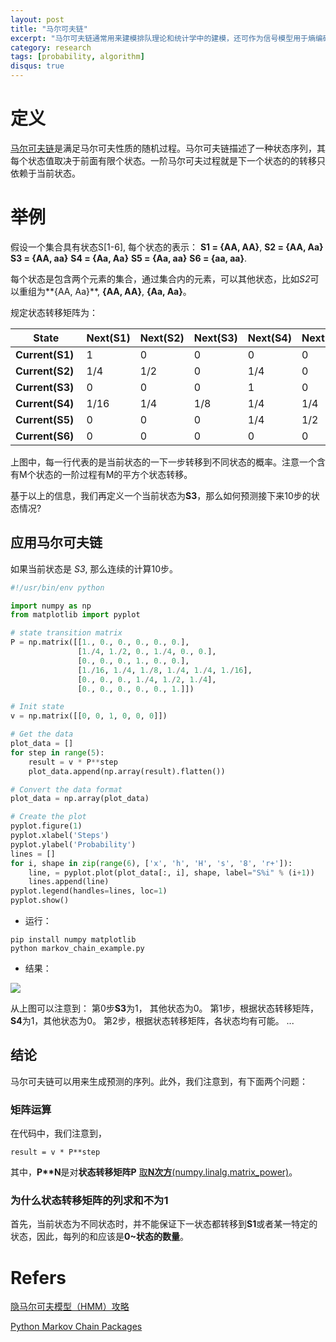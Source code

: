 ```yaml
---
layout: post
title: "马尔可夫链"
excerpt: "马尔可夫链通常用来建模排队理论和统计学中的建模，还可作为信号模型用于熵编码技术，如算法编码。"
category: research
tags: [probability, algorithm]
disqus: true
---
```


# 定义
[马尔可夫链](http://baike.baidu.com/item/%E9%A9%AC%E5%B0%94%E5%8F%AF%E5%A4%AB%E9%93%BE)是满足马尔可夫性质的随机过程。马尔可夫链描述了一种状态序列，其每个状态值取决于前面有限个状态。一阶马尔可夫过程就是下一个状态的的转移只依赖于当前状态。

# 举例
假设一个集合具有状态S[1-6], 每个状态的表示：
**S1 = {AA, AA}**, 
**S2 = {AA, Aa}**
**S3 = {AA, aa}** 
**S4 = {Aa, Aa}** 
**S5 = {Aa, aa}** 
**S6 = {aa, aa}**.

每个状态是包含两个元素的集合，通过集合内的元素，可以其他状态，比如*S2*可以重组为**{AA, Aa}**, **{AA, AA}**, **{Aa, Aa}**。

规定状态转移矩阵为：

| State | Next(**S1**) | Next(**S2**) | Next(**S3**) | Next(**S4**) | Next(**S5**) | Next(**S6**) |
| --- | --- | --- | --- | --- | --- | --- | 
| **Current(S1)**&nbsp; | 1 | 0 | 0 | 0 | 0 | 0 | 
| **Current(S2)**&nbsp; | 1/4 | 1/2 | 0 | 1/4 | 0 | 0 |
| **Current(S3)**&nbsp; | 0 | 0 | 0 | 1 | 0 | 0 | 
| **Current(S4)**&nbsp; | 1/16 | 1/4 | 1/8 | 1/4 | 1/4 | 1/16 | 
| **Current(S5)**&nbsp; | 0 | 0 | 0 | 1/4 | 1/2 | 1/4 | 
| **Current(S6)**&nbsp; | 0 | 0 | 0 | 0 | 0 | 1 | 

上图中，每一行代表的是当前状态的一下一步转移到不同状态的概率。注意一个含有M个状态的一阶过程有M的平方个状态转移。

基于以上的信息，我们再定义一个当前状态为**S3**，那么如何预测接下来10步的状态情况?


## 应用马尔可夫链

如果当前状态是 *S3*, 那么连续的计算10步。

```python
#!/usr/bin/env python

import numpy as np
from matplotlib import pyplot

# state transition matrix
P = np.matrix([[1., 0., 0., 0., 0., 0.],
               [1./4, 1./2, 0., 1./4, 0., 0.],
               [0., 0., 0., 1., 0., 0.],
               [1./16, 1./4, 1./8, 1./4, 1./4, 1./16],
               [0., 0., 0., 1./4, 1./2, 1./4],
               [0., 0., 0., 0., 0., 1.]])

# Init state
v = np.matrix([[0, 0, 1, 0, 0, 0]]) 

# Get the data
plot_data = []
for step in range(5):
    result = v * P**step
    plot_data.append(np.array(result).flatten())

# Convert the data format
plot_data = np.array(plot_data)

# Create the plot
pyplot.figure(1)
pyplot.xlabel('Steps')
pyplot.ylabel('Probability')
lines = []
for i, shape in zip(range(6), ['x', 'h', 'H', 's', '8', 'r+']):
    line, = pyplot.plot(plot_data[:, i], shape, label="S%i" % (i+1))
    lines.append(line)
pyplot.legend(handles=lines, loc=1)
pyplot.show()
```

* 运行：

```
pip install numpy matplotlib
python markov_chain_example.py
```

* 结果：

![](http://7xkeqi.com1.z0.glb.clouddn.com/chatbot/images/2017/06/markov_chain_example_5_steps.png)

从上图可以注意到：
第0步**S3**为1， 其他状态为0。
第1步，根据状态转移矩阵，**S4**为1，其他状态为0。
第2步，根据状态转移矩阵，各状态均有可能。
...

## 结论
马尔可夫链可以用来生成预测的序列。此外，我们注意到，有下面两个问题：

### 矩阵运算

在代码中，我们注意到，

```
result = v * P**step
```

其中，**P\*\*N**是对**状态转移矩阵P** [取**N次方**(numpy.linalg.matrix_power)](https://docs.scipy.org/doc/numpy/reference/generated/numpy.linalg.matrix_power.html)。

### 为什么状态转移矩阵的列求和不为1
首先，当前状态为不同状态时，并不能保证下一状态都转移到**S1**或者某一特定的状态，因此，每列的和应该是**0~状态的数量**。

# Refers
[隐马尔可夫模型（HMM）攻略](http://blog.csdn.net/likelet/article/details/7056068)

[Python Markov Chain Packages](https://martin-thoma.com/python-markov-chain-packages/)
